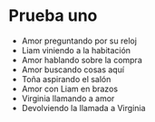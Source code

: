 # Prueba uno

- Amor preguntando por su reloj
- Liam viniendo a la habitación
- Amor hablando sobre la compra
- Amor buscando cosas aquí
- Toña aspirando el salón 
- Amor con Liam en brazos 
- Virginia llamando a amor
- Devolviendo la llamada a Virginia
